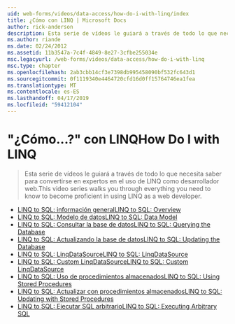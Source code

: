 ```yaml
---
uid: web-forms/videos/data-access/how-do-i-with-linq/index
title: ¿Cómo con LINQ | Microsoft Docs
author: rick-anderson
description: Esta serie de vídeos le guiará a través de todo lo que necesita saber para convertirse en expertos en el uso de LINQ como desarrollador web.
ms.author: riande
ms.date: 02/24/2012
ms.assetid: 11b3547a-7c4f-4849-8e27-3cfbe255034e
msc.legacyurl: /web-forms/videos/data-access/how-do-i-with-linq
msc.type: chapter
ms.openlocfilehash: 2ab3cbb14cf3e7398db995458090bf532fc643d1
ms.sourcegitcommit: 0f1119340e4464720cfd16d0ff15764746ea1fea
ms.translationtype: MT
ms.contentlocale: es-ES
ms.lasthandoff: 04/17/2019
ms.locfileid: "59412104"
---
```

# <a name="how-do-i-with-linq"></a><span data-ttu-id="ffa44-103">"¿Cómo...?" con LINQ</span><span class="sxs-lookup"><span data-stu-id="ffa44-103">How Do I with LINQ</span></span>

> <span data-ttu-id="ffa44-104">Esta serie de vídeos le guiará a través de todo lo que necesita saber para convertirse en expertos en el uso de LINQ como desarrollador web.</span><span class="sxs-lookup"><span data-stu-id="ffa44-104">This video series walks you through everything you need to know to become proficient in using LINQ as a web developer.</span></span>


- [<span data-ttu-id="ffa44-105">LINQ to SQL: información general</span><span class="sxs-lookup"><span data-stu-id="ffa44-105">LINQ to SQL: Overview</span></span>](how-do-i-linq-to-sql-overview.md)
- [<span data-ttu-id="ffa44-106">LINQ to SQL: Modelo de datos</span><span class="sxs-lookup"><span data-stu-id="ffa44-106">LINQ to SQL: Data Model</span></span>](how-do-i-linq-to-sql-data-model.md)
- [<span data-ttu-id="ffa44-107">LINQ to SQL: Consultar la base de datos</span><span class="sxs-lookup"><span data-stu-id="ffa44-107">LINQ to SQL: Querying the Database</span></span>](how-do-i-linq-to-sql-querying-the-database.md)
- [<span data-ttu-id="ffa44-108">LINQ to SQL: Actualizando la base de datos</span><span class="sxs-lookup"><span data-stu-id="ffa44-108">LINQ to SQL: Updating the Database</span></span>](how-do-i-linq-to-sql-updating-the-database.md)
- [<span data-ttu-id="ffa44-109">LINQ to SQL: LinqDataSource</span><span class="sxs-lookup"><span data-stu-id="ffa44-109">LINQ to SQL: LinqDataSource</span></span>](how-do-i-linq-to-sql-linqdatasource.md)
- [<span data-ttu-id="ffa44-110">LINQ to SQL: Custom LinqDataSource</span><span class="sxs-lookup"><span data-stu-id="ffa44-110">LINQ to SQL: Custom LinqDataSource</span></span>](how-do-i-linq-to-sql-custom-linqdatasource.md)
- [<span data-ttu-id="ffa44-111">LINQ to SQL: Uso de procedimientos almacenados</span><span class="sxs-lookup"><span data-stu-id="ffa44-111">LINQ to SQL: Using Stored Procedures</span></span>](how-do-i-linq-to-sql-using-stored-procedures.md)
- [<span data-ttu-id="ffa44-112">LINQ to SQL: Actualizar con procedimientos almacenados</span><span class="sxs-lookup"><span data-stu-id="ffa44-112">LINQ to SQL: Updating with Stored Procedures</span></span>](how-do-i-linq-to-sql-updating-with-stored-procedures.md)
- [<span data-ttu-id="ffa44-113">LINQ to SQL: Ejecutar SQL arbitrario</span><span class="sxs-lookup"><span data-stu-id="ffa44-113">LINQ to SQL: Executing Arbitrary SQL</span></span>](how-do-i-linq-to-sql-executing-arbitrary-sql.md)
